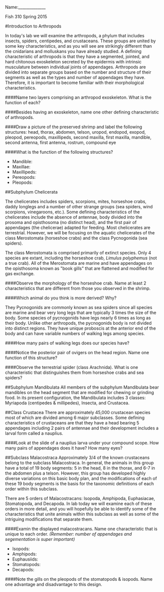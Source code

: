Name:______________

Fish 310 Spring 2015

#Introduction to Arthropods

In today's lab we will examine the arthropods, a phylum that includes insects, spiders, centipedes, and crustaceans. These groups are united by some key characteristics, and as you will see are strikingly different than the cnidarians and molluskans you have already studied. A defining characteristic of arthropods is that they have a segmented, jointed, and hard chitonous exoskeleton secreted by the epidermis with intrinsic musculature between individual joints of appendages. Arthropods are divided into separate groups based on the number and structure of their segments as well as the types and number of appendages they have. Therefore, it is important to become familiar with their morphological characteristics. 

####Name two layers comprising an arthropod exoskeleton. What is the function of each?


####Besides having an exoskeleton, name one other defining characteristic of arthropods.


####Draw a picture of the preserved shrimp and label the following structures:
 head, thorax, abdomen, telson, uropod, endopod, exopod, pleopod, pereopods, maxillipeds, second maxilla, first maxilla, mandible, second antenna, first antenna, rostrum, compound eye

####What is the function of the following structures?

- Mandible:
- Maxillae:
- Maxillipeds:
- Pereopods:
- Pleopods:

##Subphylum Chelicerata

The chelicerates includes spiders, scorpions, mites, horseshoe crabs, daddy longlegs and a number of other strange groups (sea spiders, wind scorpions, vinegaroons, etc.). Some defining characteristics of the chelicerates include the absence of antennae, body divided into the prosoma and opisthosoma (no distinct head), and the first pair of appendages (the chelicerae) adapted for feeding. Most chelicerates are terrestrial. However, we will be focusing on the aquatic chelicerates of the class Merostomata (horseshoe crabs) and the class Pycnogonida (sea spiders). 

The class Merostomata is comprised primarily of extinct species. Only 4 species are extant, including the horseshoe crab, *Limulus polyphemus* (not a true crab). All of the Merostomata are marine and have appendages on the opisthosoma known as "book gills" that are flattened and modified for gas exchange. 

####Observe the morphology of the horseshoe crab. Name at least 2 characteristics that are different from those you observed in the shrimp.

####Which animal do you think is more derived? Why?

They Pycnogonids are commonly known as sea spiders since all species are marine and bear very long legs that are typically 3 times the size of the body. Some species of pycnogonids have legs nearly 6 times as long as their body. Unlike other arthropods, the pycnogonids body is not divided into distinct regions. They have unique proboscis at the anterior end of the body and can have variable numbers of walking legs among species. 

####How many pairs of walking legs does our species have?

####Notice the posterior pair of ovigers on the head region. Name one function of this structure?

####Observe the terrestrial spider (class Arachnida). What is one characteristic that distinguishes them from horseshoe crabs and sea spiders?

##Subphylum Mandibulata
All members of the subphylum Mandibulata bear mandibles on the head segment that are modified for chewing or grinding food. In its present configuration, the Mandibulata includes 3 classes: Myriapoda (centipedes & millipedes), Insecta, and Crustacea.

##Class Crustacea
There are approximately 45,000 crustacean species most of which are divided among 6 major subclasses. Some defining characteristics of crustaceans are that they have a head bearing 5 appendages including 2 pairs of antennae and their development includes a larval form called a nauplius.

####Look at the slide of a nauplius larva under your compound scope. How many pairs of appendages does it have? How many eyes?

##Subclass Malacostraca
Approximately 3/4 of the known crustaceans belong to the subclass Malacostraca. In general, the animals in this group have a total of 19 body segments: 5 in the head, 8 in the thorax, and 6-7 in the abdomen plus a telson. However, this group has developed highly diverse variations on this basic body plan, and the modifications of each of these 19 body segments is the basis for the taxonomic definitions of each order within this subclass.

There are 5 orders of Malacostracans: Isopoda, Amphipoda, Euphasiacae, Stomatopoda, and Decapoda. In lab today we will examine each of these orders in more detail, and you will hopefully be able to identify some of the characteristics that unite animals within this subclass as well as some of the intriguing modifications that separate them. 

####Examin the displayed malacostracans. Name one characteristic that is unique to each order. 
*(Remember: number of appendages and segementation is super important)*

- Isopods:
- Amphipods:
- Euphausiids:
- Stomatopods:
- Decapods:

####Note the gills on the pleopods of the stomatopods & isopods. Name one advantage and disadvantage to this design.


